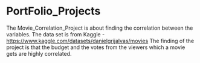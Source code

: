 # PortFolio_Projects
The Movie_Correlation_Project is about finding the correlation between the variables.
The data set is from Kaggle - https://www.kaggle.com/datasets/danielgrijalvas/movies
The finding of the project is that the budget and the votes from the viewers which a movie gets are highly correlated.

